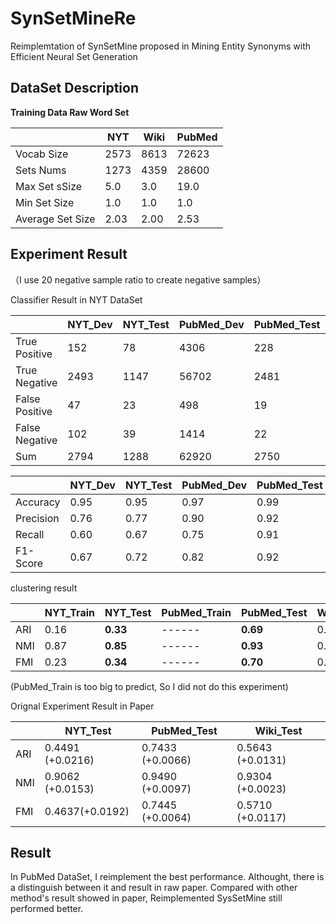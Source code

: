 # SynSetMineRe
Reimplemtation of SynSetMine proposed in Mining Entity Synonyms with Efficient Neural Set Generation


## DataSet Description

**Training Data Raw Word Set**

|                  | NYT  | Wiki | PubMed |
| ---------------- | ---- | ---- | ------ |
| Vocab Size       | 2573 | 8613 | 72623  |
| Sets Nums        | 1273 | 4359 | 28600  |
| Max Set sSize    | 5.0  | 3.0  | 19.0   |
| Min Set Size     | 1.0  | 1.0  | 1.0    |
| Average Set Size | 2.03 | 2.00 | 2.53   |



## Experiment Result

（I use 20 negative sample ratio to create negative samples）

Classifier Result in NYT DataSet

|                | NYT_Dev | NYT_Test | PubMed_Dev | PubMed_Test | Wiki_Dev | Wiki_Test |
| -------------- | ----------- | ------------ | ---- | ---- | ---- | ---- |
| True Positive  | 152 | 78 | 4306 | 228 |  638  |206|
| True Negative  | 2493 | 1147 | 56702 | 2481 |  8616   |2532|
| False Positive | 47 | 23 | 498 | 19 |   94  |28|
| False Negative | 102 | 39 | 1414 | 22 |   233   |50|
| Sum | 2794 | 1288 | 62920 | 2750 | 9581 |2816|



|                | NYT_Dev | NYT_Test | PubMed_Dev | PubMed_Test | Wiki_Dev |Wiki_Test|
| -------------- | ----------- | ------------ | ---- | ---- | ---- | ---- |
| Accuracy | 0.95 | 0.95 | 0.97 | 0.99 | 0.97 |0.97|
| Precision | 0.76 | 0.77 | 0.90 | 0.92 | 0.85 |0.88|
| Recall | 0.60 | 0.67 | 0.75 | 0.91 | 0.77 |0.80|
| F1-Score | 0.67 | 0.72 | 0.82 | 0.92 | 0.81 |0.84|



clustering result

|      | NYT_Train |    NYT_Test  | PubMed_Train |PubMed_Test | Wiki_Train| Wiki_Test |
| ---- | --------- | ---- | ---- | ---- | ----|-----|
| ARI | 0.16 | **0.33** | ------ | **0.69** |0.06| **0.40** |
| NMI | 0.87 | **0.85** | ------ | **0.93** |0.83| **0.88** |
| FMI | 0.23 | **0.34** | ------       | **0.70** |0.12|**0.43**|

(PubMed_Train is too big to predict, So I did not do this experiment)



Orignal Experiment Result in Paper

|      |      NYT_Test |       PubMed_Test |       Wiki_Test |
| ---- | -------- | ----------- | ---- |
| ARI  |       0.4491 (+0.0216)       | 0.7433 (+0.0066) |      0.5643 (+0.0131)      |
| NMI  |       0.9062 (+0.0153)       | 0.9490 (+0.0097) |      0.9304 (+0.0023)      |
| FMI  |       0.4637(+0.0192)       | 0.7445 (+0.0064) |      0.5710 (+0.0117)      |



## Result

In PubMed DataSet, I reimplement the best performance. Althought, there is a distinguish between it and result in raw paper. Compared with other method's result showed in paper, Reimplemented SysSetMine still performed better.